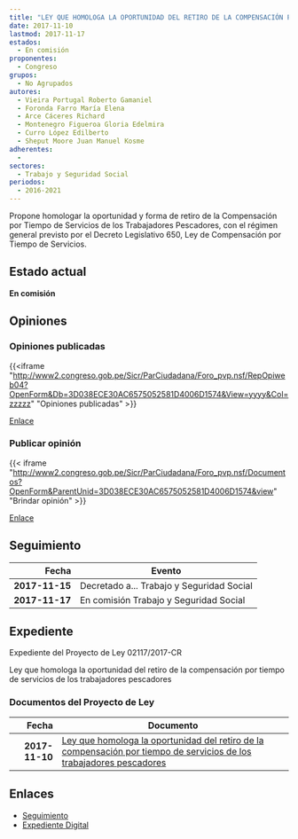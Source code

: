```yaml
---
title: "LEY QUE HOMOLOGA LA OPORTUNIDAD DEL RETIRO DE LA COMPENSACIÓN POR TIEMPO DE SERVICIOS DE LOS TRABAJADORES PESCADORES"
date: 2017-11-10
lastmod: 2017-11-17
estados: 
  - En comisión
proponentes: 
  - Congreso
grupos: 
  - No Agrupados
autores: 
  - Vieira Portugal Roberto Gamaniel
  - Foronda Farro María Elena
  - Arce Cáceres Richard
  - Montenegro Figueroa Gloria Edelmira
  - Curro López Edilberto
  - Sheput Moore Juan Manuel Kosme
adherentes: 
  - 
sectores: 
  - Trabajo y Seguridad Social
periodos: 
  - 2016-2021
---
```


Propone homologar la oportunidad y forma de retiro de la Compensación por Tiempo de Servicios de los Trabajadores Pescadores, con el régimen general previsto por el Decreto Legislativo 650, Ley de Compensación por Tiempo de Servicios.


## Estado actual

**En comisión**

## Opiniones

### Opiniones publicadas

{{<iframe "http://www2.congreso.gob.pe/Sicr/ParCiudadana/Foro_pvp.nsf/RepOpiweb04?OpenForm&Db=3D038ECE30AC6575052581D4006D1574&View=yyyy&Col=zzzzz" "Opiniones publicadas" >}}

[Enlace](http://www2.congreso.gob.pe/Sicr/ParCiudadana/Foro_pvp.nsf/RepOpiweb04?OpenForm&Db=3D038ECE30AC6575052581D4006D1574&View=yyyy&Col=zzzzz)
### Publicar opinión

{{< iframe "http://www2.congreso.gob.pe/Sicr/ParCiudadana/Foro_pvp.nsf/Documentos?OpenForm&ParentUnid=3D038ECE30AC6575052581D4006D1574&view" "Brindar opinión" >}}

[Enlace](http://www2.congreso.gob.pe/Sicr/ParCiudadana/Foro_pvp.nsf/Documentos?OpenForm&ParentUnid=3D038ECE30AC6575052581D4006D1574&view)

## Seguimiento

| Fecha | Evento |
|------:|--------|
| **2017-11-15** | Decretado a... Trabajo y Seguridad Social|
| **2017-11-17** | En comisión Trabajo y Seguridad Social|


## Expediente

Expediente del Proyecto de Ley 02117/2017-CR

Ley que homologa la oportunidad del retiro de la compensación por tiempo de servicios de los trabajadores pescadores


### Documentos del Proyecto de Ley

| Fecha | Documento |
|------:|--------|
| **2017-11-10** | [Ley que homologa la oportunidad del retiro de la compensación por tiempo de servicios de los trabajadores pescadores](http://www.leyes.congreso.gob.pe/Documentos/2016_2021/Proyectos_de_Ley_y_de_Resoluciones_Legislativas/PL0210920171109.PDF) |

## Enlaces 

- [Seguimiento](http://www2.congreso.gob.pe/Sicr/TraDocEstProc/CLProLey2016.nsf/f7fff46988ca05b1052578e100829cc7/c95fbb0b6b83e231052581d4005f40e9?OpenDocument)
- [Expediente Digital](http://www2.congreso.gob.pe/Sicr/TraDocEstProc/CLProLey2016.nsf/f7fff46988ca05b1052578e100829cc7/c95fbb0b6b83e231052581d4005f40e9?OpenDocument&Click=05257FB7005EB655.eb71d0cf91d8294e05256cdf006b5706/$Body/0.1C6C)
